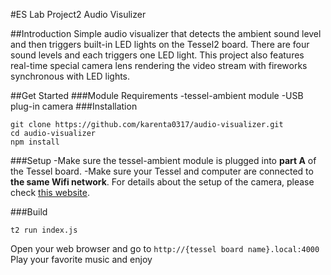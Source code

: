 #ES Lab Project2 Audio Visulizer

##Introduction
Simple audio visualizer that detects the ambient sound level and then triggers built-in LED lights on the Tessel2 board. There are four sound levels and each triggers one LED light. This project also features real-time special camera lens rendering the video stream with fireworks synchronous with LED lights. 

##Get Started
###Module Requirements
-tessel-ambient module
-USB plug-in camera
###Installation
```
git clone https://github.com/karenta0317/audio-visualizer.git
cd audio-visualizer
npm install
```
###Setup
-Make sure the tessel-ambient module is plugged into **part A** of the Tessel board.
-Make sure your Tessel and computer are connected to **the same Wifi network**. For details about the setup of the camera, please check [this website](http://tessel.github.io/t2-start/modules/camera.html).

###Build
```
t2 run index.js
```
Open your web browser and go to `http://{tessel board name}.local:4000`
Play your favorite music and enjoy 

